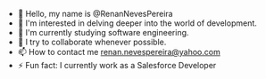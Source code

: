 - 👋 Hello, my name is @RenanNevesPereira
- 👀 I'm interested in delving deeper into the world of development.
- 🌱 I'm currently studying software engineering.
- 💞️ I try to collaborate whenever possible.
- 📫 How to contact me renan.nevespereira@yahoo.com
- ⚡ Fun fact: I currently work as a Salesforce Developer


